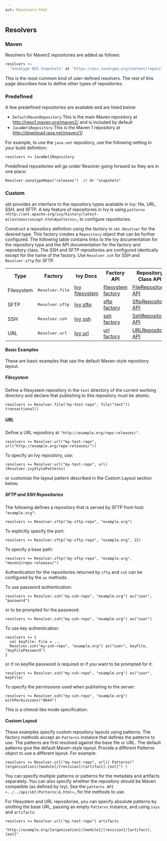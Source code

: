 ```yaml
---
out: Resolvers.html
---
```


Resolvers
---------

### Maven

Resolvers for Maven2 repositories are added as follows:

```scala
resolvers += 
  "Sonatype OSS Snapshots" at "https://oss.sonatype.org/content/repositories/snapshots"
```

This is the most common kind of user-defined resolvers. The rest of this
page describes how to define other types of repositories.

### Predefined

A few predefined repositories are available and are listed below

-   `DefaultMavenRepository` This is the main Maven repository at
    <http://repo1.maven.org/maven2/> and is included by default
-   `JavaNet1Repository` This is the Maven 1 repository at
    <http://download.java.net/maven/1/>

For example, to use the `java.net` repository, use the following setting
in your build definition:

    resolvers += JavaNet1Repository

Predefined repositories will go under Resolver going forward so they are
in one place:

    Resolver.sonatypeRepo("releases")  // Or "snapshots"

### Custom

sbt provides an interface to the repository types available in Ivy:
file, URL, SSH, and SFTP. A key feature of repositories in Ivy is using
`patterns <http://ant.apache.org/ivy/history/latest-milestone/concept.html#patterns>`\_
to configure repositories.

Construct a repository definition using the factory in `sbt.Resolver`
for the desired type. This factory creates a `Repository` object that
can be further configured. The following table contains links to the Ivy
documentation for the repository type and the API documentation for the
factory and repository class. The SSH and SFTP repositories are
configured identically except for the name of the factory. Use
`Resolver.ssh` for SSH and `Resolver.sftp` for SFTP.

<table>
  <tr>
    <th>Type</th>
    <th>Factory</th>
    <th>Ivy Docs</th>
    <th>Factory API</th>
    <th>Repository Class API</th>
  </tr>

  <tr>
    <td>Filesystem</td>
    <td><tt>Resolver.file</tt></td>
    <td><a href="http://ant.apache.org/ivy/history/latest-milestone/resolver/filesystem.html">Ivy filesystem</a></td>
    <td><a href="../api/sbt/Resolver\$\$file\$.html">filesystem factory</a></td>
    <td><a href="../api/sbt/FileRepository.html">FileRepository API</a></td>
  </tr>

  <tr>
    <td>SFTP</td>
    <td><tt>Resolver.sftp</tt></td>
    <td><a href="http://ant.apache.org/ivy/history/latest-milestone/resolver/sftp.html">Ivy sftp</a></td>
    <td><a href="../api/sbt/Resolver\$\$Define\$.html">sftp factory</a></td>
    <td><a href="../api/sbt/SftpRepository.html">SftpRepository API</a></td>
  </tr>

  <tr>
    <td>SSH</td>
    <td><tt>Resolver.ssh</tt></td>
    <td><a href="http://ant.apache.org/ivy/history/latest-milestone/resolver/ssh.html">Ivy ssh</a></td>
    <td><a href="../api/sbt/Resolver\$\$Define\$.html">ssh factory</a></td>
    <td><a href="../api/sbt/SshRepository.html">SshRepository API</a></td>
  </tr>

  <tr>
    <td>URL</td>
    <td><tt>Resolver.url</tt></td>
    <td><a href="http://ant.apache.org/ivy/history/latest-milestone/resolver/url.html">Ivy url</a></td>
    <td><a href="../api/sbt/Resolver\$\$url\$.html">url factory</a></td>
    <td><a href="../api/sbt/URLRepository.html">URLRepository API</a></td>
  </tr>
</table>

#### Basic Examples

These are basic examples that use the default Maven-style repository
layout.

##### Filesystem

Define a filesystem repository in the `test` directory of the current
working directory and declare that publishing to this repository must be
atomic.

    resolvers += Resolver.file("my-test-repo", file("test")) transactional()

##### URL

Define a URL repository at `"http://example.org/repo-releases/"`.

    resolvers += Resolver.url("my-test-repo", url("http://example.org/repo-releases/"))

To specify an Ivy repository, use:

    resolvers += Resolver.url("my-test-repo", url)(Resolver.ivyStylePatterns)

or customize the layout pattern described in the Custom Layout section
below.

##### SFTP and SSH Repositories

The following defines a repository that is served by SFTP from host
`"example.org"`:

    resolvers += Resolver.sftp("my-sftp-repo", "example.org")

To explicitly specify the port:

    resolvers += Resolver.sftp("my-sftp-repo", "example.org", 22)

To specify a base path:

    resolvers += Resolver.sftp("my-sftp-repo", "example.org", "maven2/repo-releases/")

Authentication for the repositories returned by `sftp` and `ssh` can be
configured by the `as` methods.

To use password authentication:

    resolvers += Resolver.ssh("my-ssh-repo", "example.org") as("user", "password")

or to be prompted for the password:

    resolvers += Resolver.ssh("my-ssh-repo", "example.org") as("user")

To use key authentication:

    resolvers += {
      val keyFile: File = ...
      Resolver.ssh("my-ssh-repo", "example.org") as("user", keyFile, "keyFilePassword")
    }

or if no keyfile password is required or if you want to be prompted for
it:

    resolvers += Resolver.ssh("my-ssh-repo", "example.org") as("user", keyFile)

To specify the permissions used when publishing to the server:

    resolvers += Resolver.ssh("my-ssh-repo", "example.org") withPermissions("0644")

This is a chmod-like mode specification.

#### Custom Layout

These examples specify custom repository layouts using patterns. The
factory methods accept an `Patterns` instance that defines the patterns
to use. The patterns are first resolved against the base file or URL.
The default patterns give the default Maven-style layout. Provide a
different Patterns object to use a different layout. For example:

    resolvers += Resolver.url("my-test-repo", url)( Patterns("[organisation]/[module]/[revision]/[artifact].[ext]") )

You can specify multiple patterns or patterns for the metadata and
artifacts separately. You can also specify whether the repository should
be Maven compatible (as defined by Ivy). See the
`patterns API <../../api/sbt/Patterns\$.html>`\_ for the methods to use.

For filesystem and URL repositories, you can specify absolute patterns
by omitting the base URL, passing an empty `Patterns` instance, and
using `ivys` and `artifacts`:

    resolvers += Resolver.url("my-test-repo") artifacts
            "http://example.org/[organisation]/[module]/[revision]/[artifact].[ext]"
